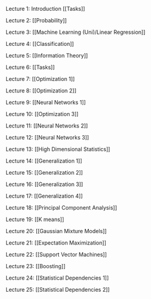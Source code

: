 Lecture 1: Introduction [[Tasks]]

Lecture 2:  [[Probability]]

Lecture 3: [[Machine Learning (Uni)/Linear Regression]]

Lecture 4: [[Classification]]

Lecture 5: [[Information Theory]]

Lecture 6: [[Tasks]]

Lecture 7: [[Optimization 1]]

Lecture 8: [[Optimization 2]]

Lecture 9: [[Neural Networks 1]]

Lecture 10: [[Optimization 3]]

Lecture 11: [[Neural Networks 2]]

Lecture 12: [[Neural Networks 3]]

Lecture 13: [[High Dimensional Statistics]]

Lecture 14: [[Generalization 1]]

Lecture 15: [[Generalization 2]]

Lecture 16: [[Generalization 3]]

Lecture 17: [[Generalization 4]]

Lecture 18: [[Principal Component Analysis]]

Lecture 19: [[K means]]

Lecture 20: [[Gaussian Mixture Models]]

Lecture 21: [[Expectation Maximization]]

Lecture 22: [[Support Vector Machines]]

Lecture 23: [[Boosting]]

Lecture 24: [[Statistical Dependencies 1]]

Lecture 25: [[Statistical Dependencies 2]]